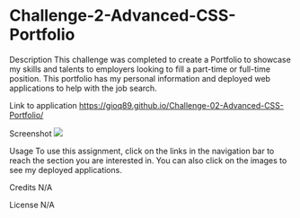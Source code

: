 # Challenge-2-Advanced-CSS-Portfolio

Description
This challenge was completed to create a Portfolio to showcase my skills and talents to employers looking to fill a part-time or full-time position. This portfolio has my personal information and deployed web applications to help with the job search. 

Link to application
https://gioq89.github.io/Challenge-02-Advanced-CSS-Portfolio/

Screenshot
![](assets/images/portfolio-screenshot.png)

Usage
To use this assignment, click on the links in the navigation bar to reach the section you are interested in. You can also click on the images to see my deployed applications. 

Credits
N/A

License
N/A
